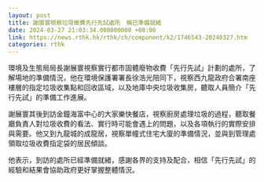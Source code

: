 ```yaml
---
layout: post
title: 謝展寰視察垃圾徵費先行先試處所　稱已準備就緒
date: 2024-03-27 21:03:34.000000000 +08:00
link: https://news.rthk.hk/rthk/ch/component/k2/1746543-20240327.htm
categories: rthk
---
```


環境及生態局局長謝展寰視察實行都市固體廢物收費「先行先試」計劃的處所，了解場地的準備情況，他在環境保護署署長徐浩光陪同下，視察西九龍政府合署南座樓層的指定垃圾收集點和回收區域，以及地庫中央垃圾收集房，聽取人員簡介「先行先試」的準備工作進展。

謝展寰其後到訪金鐘海富中心的大家樂快餐店，視察廚房處理垃圾的過程，聽取餐廳負責人對垃圾收費的看法、實行時可能會遇上的問題，以及各項執行的實際安排與需要。他又到九龍城的成龍居，視察單幢式住宅大廈的準備情況，並與到管理處領取垃圾收費指定袋的居民傾談。
 
他表示，到訪的處所已經準備就緒，感謝各界的支持及配合，相信「先行先試」的經驗和結果會協助政府更好掌握整體情況。
